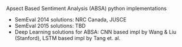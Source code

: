 Apsect Based Sentiment Analysis (ABSA) python implementations
- SemEval 2014 solutions: NRC Canada, JUSCE 
- SemEval 2015 solutions: TBD
- Deep Learning solutions for ABSA: CNN based impl by Wang & Liu (Stanford), LSTM based impl by Tang et. al.
